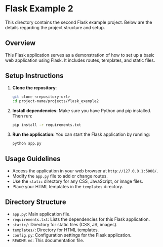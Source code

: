 # Flask Example 2

This directory contains the second Flask example project. Below are the details regarding the project structure and setup.

## Overview

This Flask application serves as a demonstration of how to set up a basic web application using Flask. It includes routes, templates, and static files.

## Setup Instructions

1. **Clone the repository**:
   ```bash
   git clone <repository-url>
   cd project-name/projects/flask_exemple2
   ```

2. **Install dependencies**:
   Make sure you have Python and pip installed. Then run:
   ```bash
   pip install -r requirements.txt
   ```

3. **Run the application**:
   You can start the Flask application by running:
   ```bash
   python app.py
   ```

## Usage Guidelines

- Access the application in your web browser at `http://127.0.0.1:5000/`.
- Modify the `app.py` file to add or change routes.
- Use the `static` directory for any CSS, JavaScript, or image files.
- Place your HTML templates in the `templates` directory.

## Directory Structure

- `app.py`: Main application file.
- `requirements.txt`: Lists the dependencies for this Flask application.
- `static/`: Directory for static files (CSS, JS, images).
- `templates/`: Directory for HTML templates.
- `config.py`: Configuration settings for the Flask application.
- `README.md`: This documentation file.